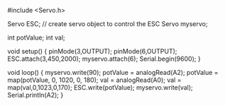 #include <Servo.h>

Servo ESC;     // create servo object to control the ESC
Servo myservo;

int potValue;
int val;

void setup() {
  pinMode(3,OUTPUT);
  pinMode(6,OUTPUT);
  ESC.attach(3,450,2000);
  myservo.attach(6);
  Serial.begin(9600);
}

void loop() {
  myservo.write(90);
  potValue = analogRead(A2);
  potValue = map(potValue, 0, 1020, 0, 180);
  val = analogRead(A0);
  val = map(val,0,1023,0,170);
  ESC.write(potValue);
  myservo.write(val);
  Serial.println(A2);
}
